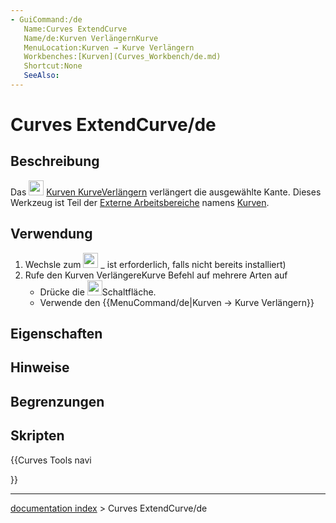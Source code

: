 ```yaml
---
- GuiCommand:/de
   Name:Curves ExtendCurve
   Name/de:Kurven VerlängernKurve
   MenuLocation:Kurven → Kurve Verlängern
   Workbenches:[Kurven](Curves_Workbench/de.md)
   Shortcut:None
   SeeAlso:
---
```


# Curves ExtendCurve/de


</div>

## Beschreibung


<div class="mw-translate-fuzzy">

Das <img alt="" src=images/Curves_ExtendCurve.svg  style="width:24px;"> [Kurven KurveVerlängern](Curves_ExtendCurve/de.md) verlängert die ausgewählte Kante. Dieses Werkzeug ist Teil der [Externe Arbeitsbereiche](external_workbenches/de.md) namens [Kurven](Curves_Workbench/de.md).


</div>

## Verwendung


<div class="mw-translate-fuzzy">

1.  Wechsle zum <img alt="" src=images/Curves_workbench_icon.svg  style="width:24px;"> _ ist erforderlich, falls nicht bereits installiert)
2.  Rufe den Kurven VerlängereKurve Befehl auf mehrere Arten auf
    -   Drücke die <img alt="" src=images/Curves_ExtendCurve.svg  style="width:24px;">Schaltfläche.
    -   Verwende den {{MenuCommand/de|Kurven → Kurve Verlängern}}


</div>

## Eigenschaften

## Hinweise

## Begrenzungen

## Skripten


<div class="mw-translate-fuzzy">





</div>


{{Curves Tools navi

}}

---
[documentation index](../README.md) > Curves ExtendCurve/de
